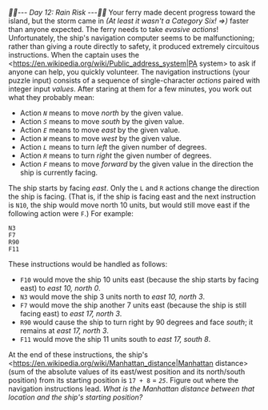 *:calendar::calendar:--- Day 12: Rain Risk ---:calendar::calendar:*
Your ferry made decent progress toward the island, but the storm came in _(At least it wasn't a Category Six! =>)_ faster than anyone expected. The ferry needs to take *evasive actions*!
Unfortunately, the ship's navigation computer seems to be malfunctioning; rather than giving a route directly to safety, it produced extremely circuitous instructions. When the captain uses the <https://en.wikipedia.org/wiki/Public_address_system|PA system> to ask if anyone can help, you quickly volunteer.
The navigation instructions (your puzzle input) consists of a sequence of single-character *actions* paired with integer input *values*. After staring at them for a few minutes, you work out what they probably mean:

- Action *`N`* means to move *north* by the given value.
- Action *`S`* means to move *south* by the given value.
- Action *`E`* means to move *east* by the given value.
- Action *`W`* means to move *west* by the given value.
- Action *`L`* means to turn *left* the given number of degrees.
- Action *`R`* means to turn *right* the given number of degrees.
- Action *`F`* means to move *forward* by the given value in the direction the ship is currently facing.

The ship starts by facing *east*. Only the `L` and `R` actions change the direction the ship is facing. (That is, if the ship is facing east and the next instruction is `N10`, the ship would move north 10 units, but would still move east if the following action were `F`.)
For example:
```F10
N3
F7
R90
F11
```
These instructions would be handled as follows:

- `F10` would move the ship 10 units east (because the ship starts by facing east) to *east 10, north 0*.
- `N3` would move the ship 3 units north to *east 10, north 3*.
- `F7` would move the ship another 7 units east (because the ship is still facing east) to *east 17, north 3*.
- `R90` would cause the ship to turn right by 90 degrees and face *south*; it remains at *east 17, north 3*.
- `F11` would move the ship 11 units south to *east 17, south 8*.

At the end of these instructions, the ship's <https://en.wikipedia.org/wiki/Manhattan_distance|Manhattan distance> (sum of the absolute values of its east/west position and its north/south position) from its starting position is `17 + 8` = *`25`*.
Figure out where the navigation instructions lead. *What is the Manhattan distance between that location and the ship's starting position?*
